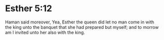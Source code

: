 # Esther 5:12

Haman said moreover, Yea, Esther the queen did let no man come in with the king unto the banquet that she had prepared but myself; and to morrow am I invited unto her also with the king.